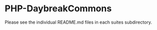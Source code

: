 PHP-DaybreakCommons
===================

Please see the individual README.md files in each suites subdirectory.

